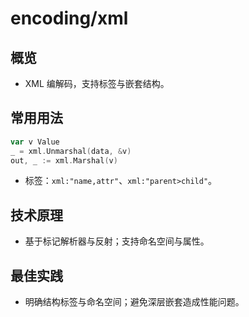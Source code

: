 # encoding/xml

## 概览
- XML 编解码，支持标签与嵌套结构。

## 常用用法
```go
var v Value
_ = xml.Unmarshal(data, &v)
out, _ := xml.Marshal(v)
```
- 标签：`xml:"name,attr"`、`xml:"parent>child"`。

## 技术原理
- 基于标记解析器与反射；支持命名空间与属性。

## 最佳实践
- 明确结构标签与命名空间；避免深层嵌套造成性能问题。